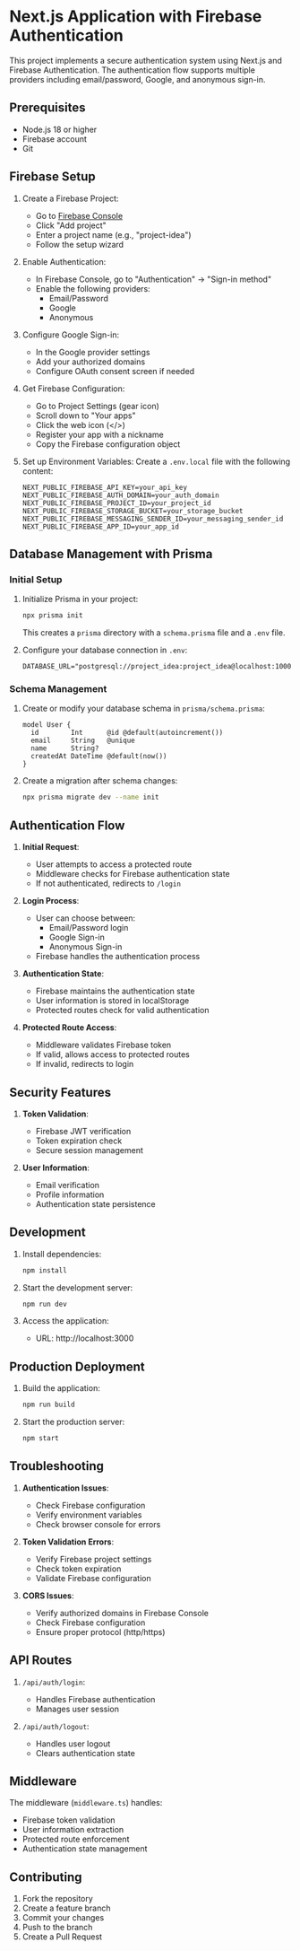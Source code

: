 # Next.js Application with Firebase Authentication

This project implements a secure authentication system using Next.js and Firebase Authentication. The authentication flow supports multiple providers including email/password, Google, and anonymous sign-in.

## Prerequisites

- Node.js 18 or higher
- Firebase account
- Git

## Firebase Setup

1. Create a Firebase Project:
   - Go to [Firebase Console](https://console.firebase.google.com/)
   - Click "Add project"
   - Enter a project name (e.g., "project-idea")
   - Follow the setup wizard

2. Enable Authentication:
   - In Firebase Console, go to "Authentication" → "Sign-in method"
   - Enable the following providers:
     - Email/Password
     - Google
     - Anonymous

3. Configure Google Sign-in:
   - In the Google provider settings
   - Add your authorized domains
   - Configure OAuth consent screen if needed

4. Get Firebase Configuration:
   - Go to Project Settings (gear icon)
   - Scroll down to "Your apps"
   - Click the web icon (</>)
   - Register your app with a nickname
   - Copy the Firebase configuration object

5. Set up Environment Variables:
   Create a `.env.local` file with the following content:
   ```
   NEXT_PUBLIC_FIREBASE_API_KEY=your_api_key
   NEXT_PUBLIC_FIREBASE_AUTH_DOMAIN=your_auth_domain
   NEXT_PUBLIC_FIREBASE_PROJECT_ID=your_project_id
   NEXT_PUBLIC_FIREBASE_STORAGE_BUCKET=your_storage_bucket
   NEXT_PUBLIC_FIREBASE_MESSAGING_SENDER_ID=your_messaging_sender_id
   NEXT_PUBLIC_FIREBASE_APP_ID=your_app_id
   ```

## Database Management with Prisma

### Initial Setup

1. Initialize Prisma in your project:
   ```bash
   npx prisma init
   ```
   This creates a `prisma` directory with a `schema.prisma` file and a `.env` file.

2. Configure your database connection in `.env`:
   ```
   DATABASE_URL="postgresql://project_idea:project_idea@localhost:10002/project_idea"
   ```

### Schema Management

1. Create or modify your database schema in `prisma/schema.prisma`:
   ```prisma
   model User {
     id        Int      @id @default(autoincrement())
     email     String   @unique
     name      String?
     createdAt DateTime @default(now())
   }
   ```

2. Create a migration after schema changes:
   ```bash
   npx prisma migrate dev --name init
   ```

## Authentication Flow

1. **Initial Request**:
   - User attempts to access a protected route
   - Middleware checks for Firebase authentication state
   - If not authenticated, redirects to `/login`

2. **Login Process**:
   - User can choose between:
     - Email/Password login
     - Google Sign-in
     - Anonymous Sign-in
   - Firebase handles the authentication process

3. **Authentication State**:
   - Firebase maintains the authentication state
   - User information is stored in localStorage
   - Protected routes check for valid authentication

4. **Protected Route Access**:
   - Middleware validates Firebase token
   - If valid, allows access to protected routes
   - If invalid, redirects to login

## Security Features

1. **Token Validation**:
   - Firebase JWT verification
   - Token expiration check
   - Secure session management

2. **User Information**:
   - Email verification
   - Profile information
   - Authentication state persistence

## Development

1. Install dependencies:
   ```bash
   npm install
   ```

2. Start the development server:
   ```bash
   npm run dev
   ```

3. Access the application:
   - URL: http://localhost:3000

## Production Deployment

1. Build the application:
   ```bash
   npm run build
   ```

2. Start the production server:
   ```bash
   npm start
   ```

## Troubleshooting

1. **Authentication Issues**:
   - Check Firebase configuration
   - Verify environment variables
   - Check browser console for errors

2. **Token Validation Errors**:
   - Verify Firebase project settings
   - Check token expiration
   - Validate Firebase configuration

3. **CORS Issues**:
   - Verify authorized domains in Firebase Console
   - Check Firebase configuration
   - Ensure proper protocol (http/https)

## API Routes

1. `/api/auth/login`:
   - Handles Firebase authentication
   - Manages user session

2. `/api/auth/logout`:
   - Handles user logout
   - Clears authentication state

## Middleware

The middleware (`middleware.ts`) handles:
- Firebase token validation
- User information extraction
- Protected route enforcement
- Authentication state management

## Contributing

1. Fork the repository
2. Create a feature branch
3. Commit your changes
4. Push to the branch
5. Create a Pull Request
